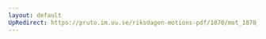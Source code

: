 ```yaml
---
layout: default
UpRedirect: https://pruto.im.uu.se/riksdagen-motions-pdf/1870/mot_1870__ak__40/mot_1870__ak__40-001.pdf
---
```

